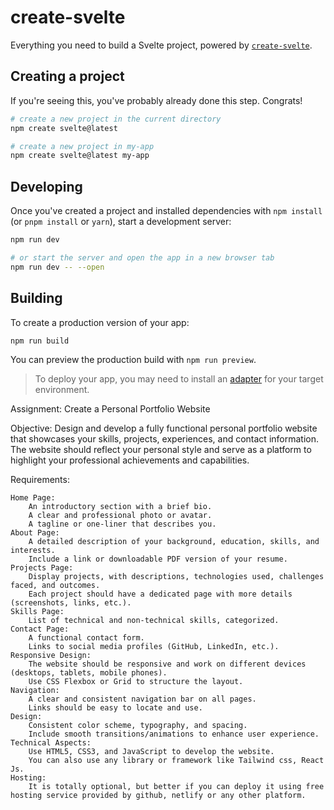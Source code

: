# create-svelte

Everything you need to build a Svelte project, powered by [`create-svelte`](https://github.com/sveltejs/kit/tree/main/packages/create-svelte).

## Creating a project

If you're seeing this, you've probably already done this step. Congrats!

```bash
# create a new project in the current directory
npm create svelte@latest

# create a new project in my-app
npm create svelte@latest my-app
```

## Developing

Once you've created a project and installed dependencies with `npm install` (or `pnpm install` or `yarn`), start a development server:

```bash
npm run dev

# or start the server and open the app in a new browser tab
npm run dev -- --open
```

## Building

To create a production version of your app:

```bash
npm run build
```

You can preview the production build with `npm run preview`.

> To deploy your app, you may need to install an [adapter](https://kit.svelte.dev/docs/adapters) for your target environment.

Assignment: Create a Personal Portfolio Website

Objective: Design and develop a fully functional personal portfolio website that showcases your skills, projects, experiences, and contact information. The website should reflect your personal style and serve as a platform to highlight your professional achievements and capabilities.

Requirements:

    Home Page:
        An introductory section with a brief bio.
        A clear and professional photo or avatar.
        A tagline or one-liner that describes you.
    About Page:
        A detailed description of your background, education, skills, and interests.
        Include a link or downloadable PDF version of your resume.
    Projects Page:
        Display projects, with descriptions, technologies used, challenges faced, and outcomes.
        Each project should have a dedicated page with more details (screenshots, links, etc.).
    Skills Page:
        List of technical and non-technical skills, categorized.
    Contact Page:
        A functional contact form.
        Links to social media profiles (GitHub, LinkedIn, etc.).
    Responsive Design:
        The website should be responsive and work on different devices (desktops, tablets, mobile phones).
        Use CSS Flexbox or Grid to structure the layout.
    Navigation:
        A clear and consistent navigation bar on all pages.
        Links should be easy to locate and use.
    Design:
        Consistent color scheme, typography, and spacing.
        Include smooth transitions/animations to enhance user experience.
    Technical Aspects:
        Use HTML5, CSS3, and JavaScript to develop the website.
        You can also use any library or framework like Tailwind css, React Js.
    Hosting:
        It is totally optional, but better if you can deploy it using free hosting service provided by github, netlify or any other platform.
